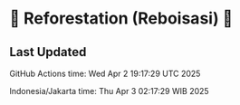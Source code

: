 
# 🌳 Reforestation (Reboisasi) 🌲

## Last Updated

GitHub Actions time: Wed Apr  2 19:17:29 UTC 2025

Indonesia/Jakarta time: Thu Apr  3 02:17:29 WIB 2025
